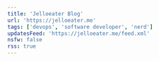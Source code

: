 ```yaml
---
title: 'Jelloeater Blog'
url: 'https://jelloeater.me'
tags: ['devops', 'software developer', 'nerd']
updatesFeed: 'https://jelloeater.me/feed.xml'
nsfw: false
rss: true
---
```

